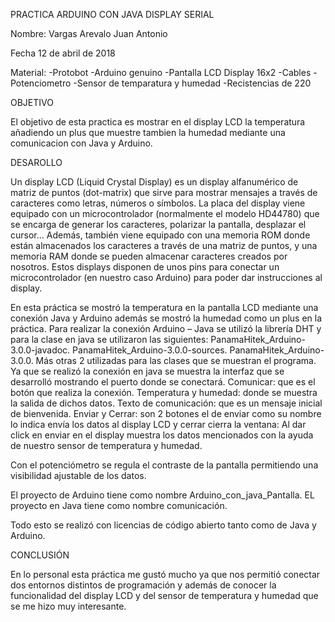 PRACTICA ARDUINO CON JAVA DISPLAY  SERIAL

Nombre: Vargas Arevalo Juan Antonio

Fecha 12 de abril de 2018

Material: -Protobot -Arduino genuino -Pantalla LCD Display 16x2 -Cables -Potenciometro -Sensor de temparatura y humedad -Recistencias de 220

OBJETIVO

El objetivo de esta practica es mostrar en el display LCD la temperatura añadiendo un plus que muestre tambien la humedad mediante una comunicacion con Java y Arduino.

DESAROLLO

Un display LCD (Liquid Crystal Display) es un display alfanumérico de matriz de puntos (dot-matrix) que sirve para mostrar mensajes a través de caracteres como letras, números o símbolos. La placa del display viene equipado con un microcontrolador (normalmente el modelo HD44780) que se encarga de generar los caracteres, polarizar la pantalla, desplazar el cursor… Además, también viene equipado con una memoria ROM donde están almacenados los caracteres a través de una matriz de puntos, y una memoria RAM donde se pueden almacenar caracteres creados por nosotros. Estos displays disponen de unos pins para conectar un microcontrolador (en nuestro caso Arduino) para poder dar instrucciones al display.


En esta práctica se mostró la temperatura en la pantalla LCD mediante una conexión Java y Arduino   además se mostró la humedad como un plus en la práctica.
Para realizar la conexión Arduino – Java se utilizó la librería DHT y para la clase en java se utilizaron las siguientes:
PanamaHitek_Arduino-3.0.0-javadoc.
PanamaHitek_Arduino-3.0.0-sources.
PanamaHitek_Arduino-3.0.0.
Más otras 2 utilizadas para las clases que se muestran el programa.
Ya que se realizó la conexión en java se muestra la interfaz que se desarrolló mostrando el puerto donde se conectará.
Comunicar: que es el botón que realiza la conexión.
Temperatura y humedad: donde se muestra la salida de dichos datos.
Texto de comunicación: que es un mensaje inicial de bienvenida.
Enviar y Cerrar: son 2 botones el de enviar como su nombre lo indica envía los datos al display  LCD y cerrar cierra la ventana:
Al dar click en enviar en el display muestra los datos mencionados con la ayuda de nuestro sensor de temperatura y humedad. 

Con el potenciómetro se regula el contraste de la pantalla permitiendo una visibilidad ajustable de los datos.

El proyecto de Arduino tiene como nombre Arduino_con_java_Pantalla.
EL proyecto en Java tiene como nombre comunicación.


Todo esto se realizó con licencias de código abierto tanto como de Java y Arduino.


CONCLUSIÓN

En lo personal esta práctica me gustó mucho ya que   nos permitió conectar dos entornos distintos de programación y además de conocer la funcionalidad del display LCD  y  del sensor de temperatura y humedad que se me hizo muy interesante. 
